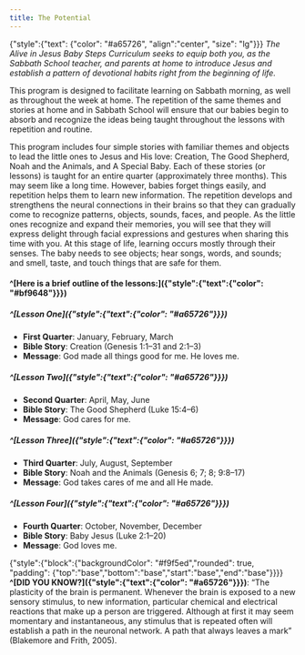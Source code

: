 ```yaml
---
title: The Potential
---
```


{"style":{"text": {"color": "#a65726", "align":"center", "size": "lg"}}}
_The Alive in Jesus Baby Steps Curriculum seeks to equip both you, as the Sabbath School teacher, and parents at home to introduce Jesus and establish a pattern of devotional habits right from the beginning of life._

This program is designed to facilitate learning on Sabbath morning, as well as throughout the week at home. The repetition of the same themes and stories at home and in Sabbath School will ensure that our babies begin to absorb and recognize the ideas being taught throughout the lessons with repetition and routine.

This program includes four simple stories with familiar themes and objects to lead the little ones to Jesus and His love: Creation, The Good Shepherd, Noah and the Animals, and A Special Baby. Each of these stories (or lessons) is taught for an entire quarter (approximately three months). This may seem like a long time. However, babies forget things easily, and repetition helps them to learn new information. The repetition develops and strengthens the neural connections in their brains so that they can gradually come to recognize patterns, objects, sounds, faces, and people. As the little ones recognize and expand their memories, you will see that they will express delight through facial expressions and gestures when sharing this time with you. At this stage of life, learning occurs mostly through their senses. The baby needs to see objects; hear songs, words, and sounds; and smell, taste, and touch things that are safe for them.

#### ^[Here is a brief outline of the lessons:]({"style":{"text":{"color": "#bf9648"}}})

##### ^[Lesson One]({"style":{"text":{"color": "#a65726"}}})

+ **First Quarter**: January, February, March
+ **Bible Story**: Creation (Genesis 1:1–31 and 2:1–3)
+ **Message**: God made all things good for me. He loves me.

##### ^[Lesson Two]({"style":{"text":{"color": "#a65726"}}})

+ **Second Quarter**: April, May, June
+ **Bible Story**: The Good Shepherd (Luke 15:4–6)
+ **Message**: God cares for me.

##### ^[Lesson Three]({"style":{"text":{"color": "#a65726"}}})

+ **Third Quarter**: July, August, September
+ **Bible Story**: Noah and the Animals (Genesis 6; 7; 8; 9:8–17)
+ **Message**: God takes cares of me and all He made.

##### ^[Lesson Four]({"style":{"text":{"color": "#a65726"}}})

+ **Fourth Quarter**: October, November, December
+ **Bible Story**: Baby Jesus (Luke 2:1–20)
+ **Message**: God loves me.

{"style":{"block":{"backgroundColor": "#f9f5ed","rounded": true, "padding": {"top":"base","bottom":"base","start":"base","end":"base"}}}}
**^[DID YOU KNOW?]({"style":{"text":{"color": "#a65726"}}})**: “The plasticity of the brain is permanent. Whenever the brain is exposed to a new sensory stimulus, to new information, particular chemical and electrical reactions that make up a person are triggered. Although at first it may seem momentary and instantaneous, any stimulus that is repeated often will establish a path in the neuronal network. A path that always leaves a mark” (Blakemore and Frith, 2005).